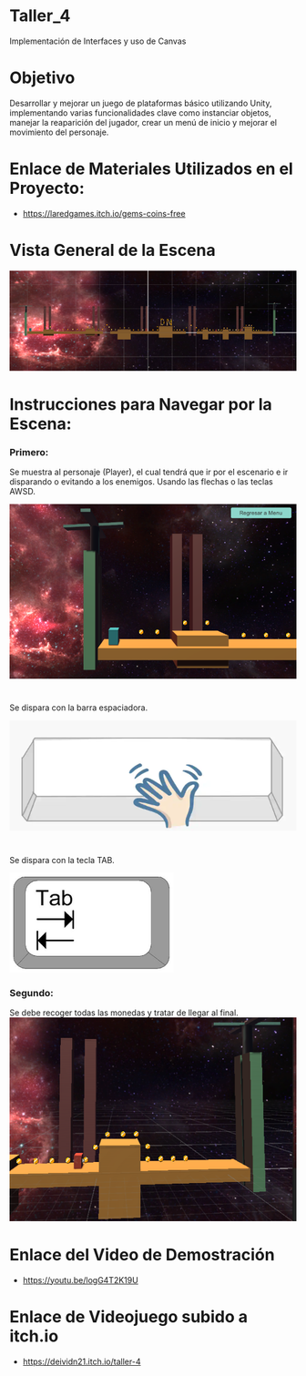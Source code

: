 # Taller_4
Implementación de Interfaces y uso de Canvas
# Objetivo
Desarrollar y mejorar un juego de plataformas básico utilizando Unity, implementando varias funcionalidades clave como instanciar objetos, manejar la reaparición del jugador, crear un menú de inicio y mejorar el movimiento del personaje.
# Enlace de Materiales Utilizados en el Proyecto:
- https://laredgames.itch.io/gems-coins-free
# Vista General de la Escena
![Imagen](https://github.com/DeividN21/Taller-4/blob/main/T4-G.png?raw=true)
# Instrucciones para Navegar por la Escena:
### Primero:
Se muestra al personaje (Player), el cual tendrá que ir por el escenario e ir disparando o evitando a los enemigos. Usando las flechas o las teclas AWSD.

![Imagen](https://github.com/DeividN21/Taller-4/blob/main/T4-1.png?raw=true)
#
Se dispara con la barra espaciadora.

![Imagen](https://github.com/DeividN21/Taller_3/blob/main/Tanque3.png?raw=true)
#
Se dispara con la tecla TAB.

![Imagen](https://github.com/DeividN21/Taller-4/blob/main/tabulador-2.png?raw=true)
### Segundo:
Se debe recoger todas las monedas y tratar de llegar al final.
![Imagen](https://github.com/DeividN21/Taller-4/blob/main/T4-2.png?raw=true)

# Enlace del Video de Demostración
- https://youtu.be/logG4T2K19U

# Enlace de Videojuego subido a itch.io
- https://deividn21.itch.io/taller-4
